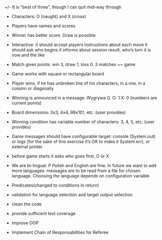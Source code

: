 					
+/- It is "best of three", though I can quit mid-way through

+ Characters: O (naught) and X (cross)

+ Players have names and scores

+ Winner has better score. Draw is possible

+ Interactive: it should accept players instructions about each move it should ask who begins it informs about session result, 
who’s turn it is now and the like

+ Match gives points: win 3, draw 1, loss 0. 3 matches == game

+ Game works with square or rectangular board

+ Player wins, if he has unbroken line of his characters, in a row, in a column or diagonally

+ Winning is announced in a message: Wygrywa O. O: 1 X: 0 (numbers are current points)

+ Board dimensions: 3x3, 4x4, 99x101, etc. (user provides)
+ Winning condition has variable number of characters: 3, 4, 5, etc. (user provides)

+ Game messages should have configurable target: console (System.out) or logs (for the sake of this exercise it’s OK to make it System.err), 
or external printer 

+ before game starts it asks who goes first, O or X

+ We are bi-lingual: P Polish and English are fine. In future we want to add more languages: messages are to be read from a file 
for chosen language. Choosing the language depends on configuration variable

+ Predicates(changed to conditions in return)

- validation for language selection and target output selection

- clean the code 

- provide sufficient test coverage

- Improve OOP 

-  Implement Chain of Responsabilities for Referee
